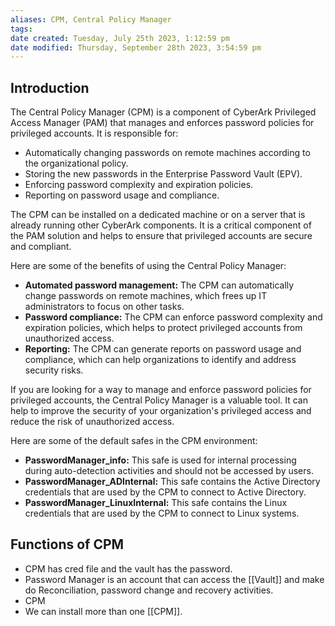 ```yaml
---
aliases: CPM, Central Policy Manager
tags:
date created: Tuesday, July 25th 2023, 1:12:59 pm
date modified: Thursday, September 28th 2023, 3:54:59 pm
---
```


## Introduction

The Central Policy Manager (CPM) is a component of CyberArk Privileged Access Manager (PAM) that manages and enforces password policies for privileged accounts. It is responsible for:

- Automatically changing passwords on remote machines according to the organizational policy.
- Storing the new passwords in the Enterprise Password Vault (EPV).
- Enforcing password complexity and expiration policies.
- Reporting on password usage and compliance.

The CPM can be installed on a dedicated machine or on a server that is already running other CyberArk components. It is a critical component of the PAM solution and helps to ensure that privileged accounts are secure and compliant.

Here are some of the benefits of using the Central Policy Manager:

- **Automated password management:** The CPM can automatically change passwords on remote machines, which frees up IT administrators to focus on other tasks.
- **Password compliance:** The CPM can enforce password complexity and expiration policies, which helps to protect privileged accounts from unauthorized access.
- **Reporting:** The CPM can generate reports on password usage and compliance, which can help organizations to identify and address security risks.

If you are looking for a way to manage and enforce password policies for privileged accounts, the Central Policy Manager is a valuable tool. It can help to improve the security of your organization's privileged access and reduce the risk of unauthorized access.

Here are some of the default safes in the CPM environment:

- **PasswordManager_info:** This safe is used for internal processing during auto-detection activities and should not be accessed by users.
- **PasswordManager_ADInternal:** This safe contains the Active Directory credentials that are used by the CPM to connect to Active Directory.
- **PasswordManager_LinuxInternal:** This safe contains the Linux credentials that are used by the CPM to connect to Linux systems.

## Functions of CPM

- CPM has cred file and the vault has the password.
- Password Manager is an account that can access the [[Vault]] and make do Reconciliation, password change and recovery activities.
- CPM 
- We can install more than one [[CPM]].